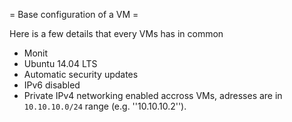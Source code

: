 = Base configuration of a VM =

Here is a few details that every VMs has in common

* Monit
* Ubuntu 14.04 LTS
* Automatic security updates 
* IPv6 disabled
* Private IPv4 networking enabled accross VMs, adresses are in <code>10.10.10.0/24</code> range (e.g. ''10.10.10.2'').